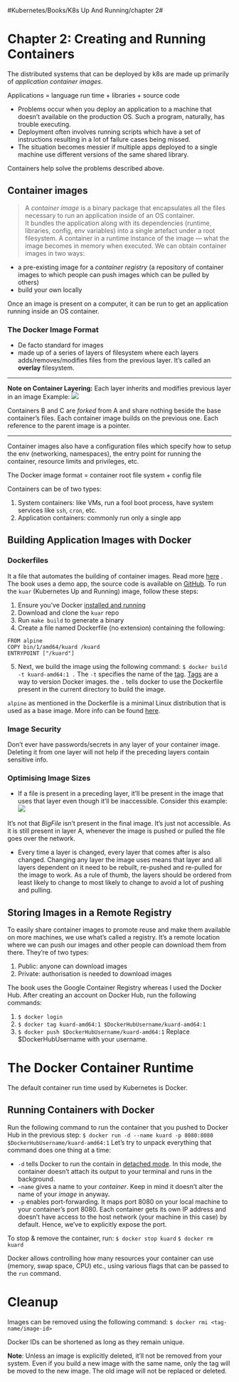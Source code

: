 #Kubernetes/Books/K8s Up And Running/chapter 2#

# Chapter 2: Creating and Running Containers
The distributed systems that can be deployed by k8s are made up primarily of *application container images*.

Applications = language run time + libraries + source code
- Problems occur when you deploy an application to a machine that doesn’t available on the production OS.  Such a program, naturally, has trouble executing.
- Deployment often involves running scripts which have a set of instructions resulting in a lot of failure cases being missed.
- The situation becomes messier if multiple apps deployed to a single machine use different versions of the same shared library. 

Containers help solve the problems described above.

## Container images
> A *container image* is a binary package that encapsulates all the files   
> necessary to run an application inside of an OS container.  
It bundles the application along with its dependencies (runtime, libraries, config, env variables) into a single artefact under a root filesystem.
A container in a runtime instance of the image — what the image becomes in memory when executed.
We can obtain container images in two ways:
- a pre-existing image for a *container registry* (a repository of container images to which people can push images which can be pulled by others)
- build your own locally

Once an image is present on a computer, it can be run to get an application running inside an OS container.

### The Docker Image Format
- De facto standard for images 
- made up of a series of layers of filesystem where each layers adds/removes/modifies files from the previous layer. It’s called an **overlay** filesystem.
- - - -
**Note on Container Layering:**
Each layer inherits and modifies previous layer in an image
Example:
![](Chapter%202/C4B4C456-A459-4940-B018-95B429893C0E.png)

Containers B and C are *forked* from A and share nothing beside the base container’s files.
Each container image builds on the previous one. Each reference to the parent image is a pointer.
- - - -
Container images also have a configuration files which specify how to setup the env (networking, namespaces), the entry point for running the container, resource limits and privileges, etc. 

The Docker image format = container root file system + config file

Containers can be of two types:
1. System containers: like VMs, run a fool boot process, have system services like `ssh`, `cron`, etc.
2. Application containers: commonly run only a single app

## Building Application Images with Docker
### Dockerfiles
It a file that automates the building of container images.  Read more [here](https://docs.docker.com/engine/reference/builder/) .
The book uses a demo app, the source code is available on [GitHub](https://github.com/kubernetes-up-and-running/kuard).
To run the `kuar` (Kubernetes Up and Running) image, follow these steps:
1. Ensure you’ve Docker [installed and running](https://docs.docker.com/get-started/)
2. Download and clone the `kuar` repo
3. Run `make build`  to generate a binary
4. Create a file named Dockerfile (no extension) containing the following:
```
FROM alpine
COPY bin/1/amd64/kuard /kuard
ENTRYPOINT ["/kuard"]
```
5. Next, we build the image using the following command:
`$ docker build -t kuard-amd64:1 .`
The `-t` specifies the name of the [tag](https://docs.docker.com/engine/reference/commandline/build/#tag-an-image--t). [Tags](https://docs.docker.com/engine/reference/commandline/tag/) are a way to version Docker images.  the `.` tells docker to use the Dockerfile present in the current directory to build the image. 

`alpine` as mentioned in the Dockerfile is a minimal Linux distribution that is used as a base image. More info can be found [here](https://hub.docker.com/_/alpine/).

### Image Security
Don’t ever have passwords/secrets in any layer of your container image. Deleting it from one layer will not help if the preceding layers contain sensitive info.

### Optimising Image Sizes
- If a file is present in a preceding layer, it’ll be present in the image that uses that layer even though it’ll be inaccessible. 
Consider this example:
![](Chapter%202/60896C28-D934-4A80-95C6-D1CD85EAABAA.png)

It’s not that *BigFile* isn’t present in the final image. It’s just not accessible.  As it is still present in layer A, whenever the image is pushed or pulled the file goes over the network.

- Every time a layer is changed, every layer that comes after is also changed.  Changing any layer the image uses means that layer and all layers dependent on it need to be rebuilt, re-pushed and re-pulled for the image to work. 
As a rule of thumb, the layers should be ordered from least likely to change to most likely to change to avoid a lot of pushing and pulling.

## Storing Images in a Remote Registry
To  easily share container images to promote reuse and make them available on more machines, we use what’s called a registry. It’s a remote location where we can push our images and other people can download them from there. They’re of two types:
1) Public: anyone can download images
2) Private: authorisation is needed to download images 

The book uses the Google Container Registry whereas I used the Docker Hub. 
After creating an account on Docker Hub, run the following commands:
1. `$ docker login`
2. `$ docker tag kuard-amd64:1 $DockerHubUsername/kuard-amd64:1`
3. `$ docker push $DockerHubUsername/kuard-amd64:1`
Replace $DockerHubUsername with your username.

# The Docker Container Runtime
The default container run time used by Kubernetes is Docker.

## Running Containers with Docker
Run the following command to run the container that you pushed to Docker Hub in the previous step:
`$ docker run -d --name kuard -p 8080:8080 $DockerHubUsername/kuard-amd64:1`
Let’s try to unpack everything that command does one thing at a time:
- `-d` tells Docker to run the contain in [detached mode](https://docs.docker.com/engine/reference/run/#detached-vs-foreground). In this mode, the container doesn’t attach its output to your terminal and runs in the background. 
- `—name` gives a name to your *container*. Keep in mind it doesn’t alter the name of your *image* in anyway.
- `-p` enables port-forwarding. It maps port 8080 on your local machine to your container’s port 8080. Each container gets its own IP address and doesn’t have access to the host network (your machine in this case) by default. Hence, we’ve to explicitly expose the port.

To stop & remove the container, run:
`$ docker stop kuard`
`$ docker rm kuard`

Docker allows controlling how many resources your container can use (memory, swap space, CPU) etc., using various flags that can be passed to the `run` command.

# Cleanup
Images can be removed using the following command:
`$ docker rmi <tag-name/image-id>`

Docker IDs can be shortened as long as they remain unique.

**Note**:  Unless an image is explicitly deleted, it’ll not be removed from your system. Even if you build a new image with the same name, only the tag will be moved to the new image. The old image will not be replaced or deleted.

 